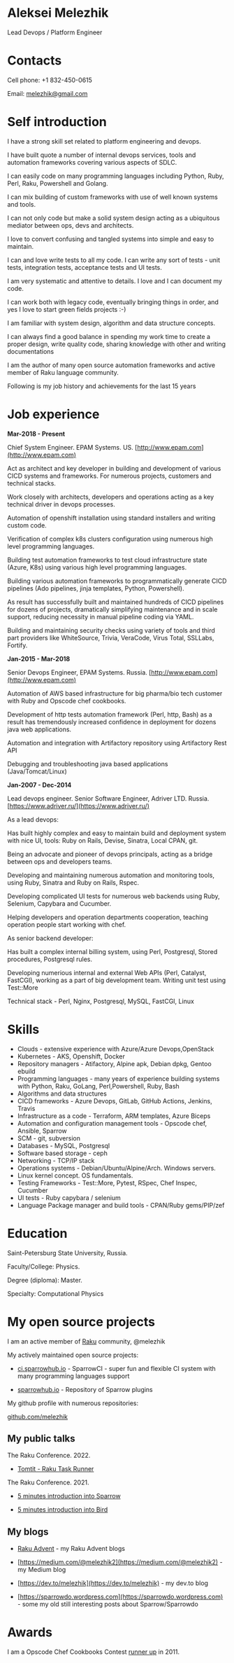 # Aleksei Melezhik 

Lead Devops / Platform Engineer

# Contacts

Cell phone: +1 832-450-0615

Email: melezhik@gmail.com

# Self introduction

I have a strong skill set related to platform engineering and devops.

I have built quote a number of internal devops services, tools and automation frameworks
covering various aspects of SDLC.

I can easily code on many programming languages including Python, Ruby, Perl, Raku, Powershell
and Golang.

I can mix building of custom frameworks with use of well known systems and tools.

I can not only code but make a solid system design acting as a ubiquitous mediator 
between ops, devs and architects.

I love to convert confusing and tangled systems into simple and easy to maintain.

I can and love write tests to all my code. I can write any sort of tests - unit tests,
integration tests, acceptance tests and UI tests.

I am very systematic and attentive to details. I love and I can document my code.

I can work both with legacy code, eventually bringing things in order, and 
yes I love to start  green fields projects :-)

I am familiar with system design, algorithm and data structure concepts.

I can always find a good balance in spending my work time to create a proper design, 
write quality code, sharing knowledge with other and writing documentations

I am the author of many open source automation frameworks and active member of Raku language community.

Following is my job history and achievements for the last 15 years

# Job experience

**Mar-2018 - Present**

Chief System Engineer. EPAM Systems. US. [http://www.epam.com](http://www.epam.com)

Act as architect and key developer in building and development of 
various CICD systems and frameworks. For numerous  projects, customers and technical stacks.

Work closely with architects, developers and operations acting as a key technical driver in devops processes.

Automation of openshift installation using standard installers and writing custom code.

Verification of complex k8s clusters configuration using numerous high level programming languages.

Building test automation frameworks to test cloud infrastructure state (Azure, K8s)
using various high level programming languages.

Building various automation frameworks to programmatically generate
CICD pipelines (Ado pipelines, jinja templates, Python, Powershell). 

As result has successfully built and maintained hundreds of CICD pipelines
for dozens of projects, dramatically simplifying maintenance and in scale support, reducing 
necessity in manual pipeline coding via YAML.

Building and maintaining security checks using variety of tools and third part providers
like WhiteSource, Trivia, VeraCode, Virus Total, SSLLabs, Fortify.

**Jan-2015 - Mar-2018** 

Senior Devops Engineer, EPAM Systems. Russia. [http://www.epam.com](http://www.epam.com)

Automation of AWS based infrastructure for big pharma/bio tech customer with Ruby and Opscode chef
cookbooks.

Development of http tests automation framework (Perl, http, Bash) as a result 
has tremendously increased confidence in deployment for dozens java web applications.

Automation and integration with Artifactory repository using Artifactory Rest API

Debugging and troubleshooting java based applications (Java/Tomcat/Linux)

**Jan-2007 - Dec-2014** 

Lead devops engineer. Senior Software Engineer, Adriver LTD. Russia. [https://www.adriver.ru/](https://www.adriver.ru/)

As a lead devops:

Has built highly complex and easy to maintain build and deployment system with nice UI, tools:
Ruby on Rails, Devise, Sinatra, Local CPAN, git.

Being an advocate and pioneer of devops principals, acting as a bridge between ops and developers teams.

Developing and maintaining numerous automation and monitoring tools, using Ruby, Sinatra and
Ruby on Rails, Rspec.

Developing complicated UI tests for numerous web backends using Ruby, Selenium, Capybara and Cucumber.

Helping developers and operation departments cooperation, teaching operation people start working with chef. 

As senior backend developer:

Has built a complex internal billing system, using Perl, Postgresql, Stored procedures, Postgresql rules.

Developing numerious internal and external Web APIs (Perl, Catalyst, FastCGI), working as a part
of big development team. Writing unit test using Test::More

Technical stack - Perl, Nginx, Postgresql, MySQL, FastCGI, Linux

# Skills

* Clouds - extensive experience with Azure/Azure Devops,OpenStack
* Kubernetes - AKS, Openshift, Docker
* Repository managers - Atifactory, Alpine apk, Debian dpkg, Gentoo ebuild 
* Programming languages - many years of experience building 
systems with Python, Raku, GoLang, Perl,Powershell, Ruby, Bash
* Algorithms and data structures
* CICD frameworks - Azure Devops, GitLab, GitHub Actions, Jenkins, Travis
* Infrastructure as a code - Terraform, ARM templates, Azure Biceps
* Automation and configuration management tools - Opscode chef, Ansible, Sparrow
* SCM - git, subversion
* Databases - MySQL, Postgresql
* Software based storage - ceph
* Networking - TCP/IP stack
* Operations systems - Debian/Ubuntu/Alpine/Arch. Windows servers.
* Linux kernel concept. OS fundamentals. 
* Testing Frameworks - Test::More, Pytest, RSpec, Chef Inspec, Cucumber
* UI tests - Ruby capybara / selenium 
* Language Package manager and build tools - CPAN/Ruby gems/PIP/zef

# Education

Saint-Petersburg State University, Russia. 

Faculty/College: Physics. 

Degree (diploma): Master. 

Specialty: Computational Physics

# My open source projects

I am an active member of [Raku](https://raku.org) community, @melezhik

My actively maintained open source projects:

* [ci.sparrowhub.io](https://ci.sparrowhub.io) - SparrowCI - super fun and flexible CI system with many programming languages support

* [sparrowhub.io](https://sparrowhub.io) - Repository of Sparrow plugins

My github profile with numerous repositories:

[github.com/melezhik](https://github.com/melezhik)

## My public talks

The Raku Conference. 2022.

* [Tomtit - Raku Task Runner](https://twitter.com/melezhik2/status/1558570476812787713)

The Raku Conference. 2021.

* [5 minutes introduction into Sparrow](https://conf.raku.org/talk/164)

* [5 minutes introduction into Bird](https://conf.raku.org/talk/165)

## My blogs

* [Raku Advent](https://raku-advent.blog/author/melezhik/) - my Raku Advent blogs

* [https://medium.com/@melezhik2](https://medium.com/@melezhik2) - my Medium blog

* [https://dev.to/melezhik](https://dev.to/melezhik) - my dev.to blog

* [https://sparrowdo.wordpress.com](https://sparrowdo.wordpress.com) - some my old 
still interesting posts about Sparrow/Sparrowdo

# Awards

I am a Opscode Chef Cookbooks Contest [runner up](https://blog.chef.io/the-cookbook-contest-is-over-and-the-winners-are/) in 2011.
